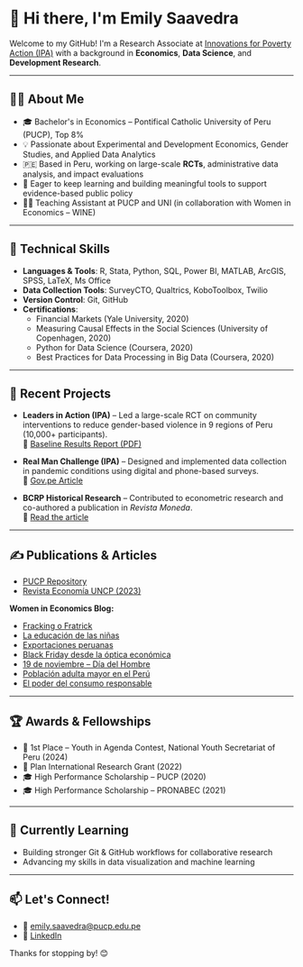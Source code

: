 # 👋 Hi there, I'm Emily Saavedra

Welcome to my GitHub! I'm a Research Associate at [Innovations for Poverty Action (IPA)](https://www.poverty-action.org/) with a background in **Economics**, **Data Science**, and **Development Research**.

---

## 👩‍💻 About Me

- 🎓 Bachelor's in Economics – Pontifical Catholic University of Peru (PUCP), Top 8%
- 💡 Passionate about Experimental and Development Economics, Gender Studies, and Applied Data Analytics
- 🇵🇪 Based in Peru, working on large-scale **RCTs**, administrative data analysis, and impact evaluations
- 🧠 Eager to keep learning and building meaningful tools to support evidence-based public policy
- 👩‍🏫 Teaching Assistant at PUCP and UNI (in collaboration with Women in Economics – WINE)

---

## 🔧 Technical Skills

- **Languages & Tools**: R, Stata, Python, SQL, Power BI, MATLAB, ArcGIS, SPSS, LaTeX, Ms Office
- **Data Collection Tools**: SurveyCTO, Qualtrics, KoboToolbox, Twilio
- **Version Control**: Git, GitHub
- **Certifications**:
  - Financial Markets (Yale University, 2020)
  - Measuring Causal Effects in the Social Sciences (University of Copenhagen, 2020)
  - Python for Data Science (Coursera, 2020)
  - Best Practices for Data Processing in Big Data (Coursera, 2020)

---

## 🧪 Recent Projects

- **Leaders in Action (IPA)** – Led a large-scale RCT on community interventions to reduce gender-based violence in 9 regions of Peru (10,000+ participants).  
  📄 [Baseline Results Report (PDF)](https://cdn.www.gob.pe/uploads/document/file/6918612/5972698-3-resultado-de-linea-de-base-de-la-evaluacion-de-impacto-de-la-intervencion-comunitaria-con-lideres-y-lideresas-de-organizaciones-sociales.pdf?v=1725998606)

- **Real Man Challenge (IPA)** – Designed and implemented data collection in pandemic conditions using digital and phone-based surveys.  
  📰 [Gov.pe Article](https://www.gob.pe/institucion/warmi%C3%B1an/noticias/1014145-mimp-presento-resultados-de-estudio-hablemos-entre-patas-contra-la-violencia-de-generoy)

- **BCRP Historical Research** – Contributed to econometric research and co-authored a publication in *Revista Moneda*.  
  📘 [Read the article](https://www.bcrp.gob.pe/docs/Publicaciones/Revista-Moneda/moneda-186/moneda-186-10.pdf)

---

## ✍️ Publications & Articles

- [PUCP Repository](https://repositorio.pucp.edu.pe/items/9e569b8e-0580-4bc5-b085-26e1c756c737)
- [Revista Economía UNCP (2023)](https://economia.uncp.edu.pe/wp-content/uploads/2023/12/REVISTA-29_.pdf)

**Women in Economics Blog:**
- [Fracking o Fratrick](https://womenineconomicsperu.blogspot.com/2021/10/fracking-o-fratrick.html)
- [La educación de las niñas](https://womenineconomicsperu.blogspot.com/2021/09/la-educacion-de-las-ninas-la-mejor.html)
- [Exportaciones peruanas](https://womenineconomicsperu.blogspot.com/2022/01/exportaciones-peruanas-por.html)
- [Black Friday desde la óptica económica](https://womenineconomicsperu.blogspot.com/2021/11/el-black-friday-desde-la-optica-de-la.html)
- [19 de noviembre – Día del Hombre](https://womenineconomicsperu.blogspot.com/2021/11/19-de-noviembre-el-gran-grito-mundial.html)
- [Población adulta mayor en el Perú](https://womenineconomicsperu.blogspot.com/2022/02/estado-de-la-poblacion-adulta-mayor-en.html)
- [El poder del consumo responsable](https://womenineconomicsperu.blogspot.com/2021/11/no-subestimemos-el-poder-del.html)

---

## 🏆 Awards & Fellowships

- 🥇 1st Place – Youth in Agenda Contest, National Youth Secretariat of Peru (2024)
- 📘 Plan International Research Grant (2022)
- 🎓 High Performance Scholarship – PUCP (2020)
- 🎓 High Performance Scholarship – PRONABEC (2021)

---

## 🌱 Currently Learning

- Building stronger Git & GitHub workflows for collaborative research
- Advancing my skills in data visualization and machine learning

---

## 📫 Let's Connect!

- 📧 emily.saavedra@pucp.edu.pe  
- 💼 [LinkedIn](https://www.linkedin.com/in/emily-saave-dra/)

Thanks for stopping by! 😊

